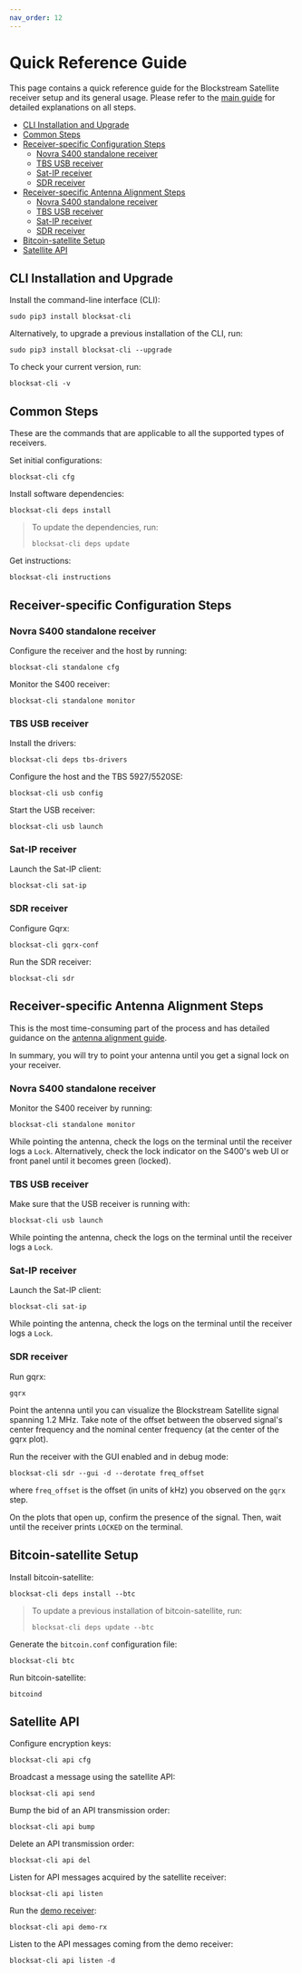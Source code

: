 ```yaml
---
nav_order: 12
---
```


# Quick Reference Guide

This page contains a quick reference guide for the Blockstream Satellite receiver setup and its general usage. Please refer to the [main guide](../index.md) for detailed explanations on all steps.

<!-- markdown-toc start - Don't edit this section. Run M-x markdown-toc-refresh-toc -->

- [CLI Installation and Upgrade](#cli-installation-and-upgrade)
- [Common Steps](#common-steps)
- [Receiver-specific Configuration Steps](#receiver-specific-configuration-steps)
  - [Novra S400 standalone receiver](#novra-s400-standalone-receiver)
  - [TBS USB receiver](#tbs-usb-receiver)
  - [Sat-IP receiver](#sat-ip-receiver)
  - [SDR receiver](#sdr-receiver)
- [Receiver-specific Antenna Alignment Steps](#receiver-specific-antenna-alignment-steps)
  - [Novra S400 standalone receiver](#novra-s400-standalone-receiver-1)
  - [TBS USB receiver](#tbs-usb-receiver-1)
  - [Sat-IP receiver](#sat-ip-receiver-1)
  - [SDR receiver](#sdr-receiver-1)
- [Bitcoin-satellite Setup](#bitcoin-satellite-setup)
- [Satellite API](#satellite-api)

<!-- markdown-toc end -->


## CLI Installation and Upgrade

Install the command-line interface (CLI):

```
sudo pip3 install blocksat-cli
```

Alternatively, to upgrade a previous installation of the CLI, run:

```
sudo pip3 install blocksat-cli --upgrade
```

To check your current version, run:

```
blocksat-cli -v
```

## Common Steps

These are the commands that are applicable to all the supported types of receivers.

Set initial configurations:

```
blocksat-cli cfg
```

Install software dependencies:

```
blocksat-cli deps install
```

> To update the dependencies, run:
>
> ```
> blocksat-cli deps update
> ```

Get instructions:

```
blocksat-cli instructions
```

## Receiver-specific Configuration Steps

### Novra S400 standalone receiver

Configure the receiver and the host by running:

```
blocksat-cli standalone cfg
```

Monitor the S400 receiver:
```
blocksat-cli standalone monitor
```

### TBS USB receiver

Install the drivers:
```
blocksat-cli deps tbs-drivers
```

Configure the host and the TBS 5927/5520SE:
```
blocksat-cli usb config
```

Start the USB receiver:
```
blocksat-cli usb launch
```

### Sat-IP receiver

Launch the Sat-IP client:
```
blocksat-cli sat-ip
```

### SDR receiver

Configure Gqrx:
```
blocksat-cli gqrx-conf
```

Run the SDR receiver:
```
blocksat-cli sdr
```

## Receiver-specific Antenna Alignment Steps

This is the most time-consuming part of the process and has detailed guidance on the [antenna alignment guide](antenna-pointing.md#find-the-satellite-and-lock-the-signal).

In summary, you will try to point your antenna until you get a signal lock on your receiver.

### Novra S400 standalone receiver

Monitor the S400 receiver by running:
```
blocksat-cli standalone monitor
```

While pointing the antenna, check the logs on the terminal until the receiver logs a `Lock`. Alternatively, check the lock indicator on the S400's web UI or front panel until it becomes green (locked).

### TBS USB receiver

Make sure that the USB receiver is running with:
```
blocksat-cli usb launch
```

While pointing the antenna, check the logs on the terminal until the receiver logs a `Lock`.

### Sat-IP receiver

Launch the Sat-IP client:
```
blocksat-cli sat-ip
```

While pointing the antenna, check the logs on the terminal until the receiver logs a `Lock`.

### SDR receiver

Run gqrx:
```
gqrx
```

Point the antenna until you can visualize the Blockstream Satellite signal spanning 1.2 MHz. Take note of the offset between the observed signal's center frequency and the nominal center frequency (at the center of the gqrx plot).

Run the receiver with the GUI enabled and in debug mode:

```
blocksat-cli sdr --gui -d --derotate freq_offset
```

where `freq_offset` is the offset (in units of kHz) you observed on the `gqrx` step.

On the plots that open up, confirm the presence of the signal. Then, wait until the receiver prints `LOCKED` on the terminal.

## Bitcoin-satellite Setup

Install bitcoin-satellite:
```
blocksat-cli deps install --btc
```

> To update a previous installation of bitcoin-satellite, run:
>
> ```
> blocksat-cli deps update --btc
> ```

Generate the `bitcoin.conf` configuration file:
```
blocksat-cli btc
```

Run bitcoin-satellite:
```
bitcoind
```

## Satellite API

Configure encryption keys:
```
blocksat-cli api cfg
```

Broadcast a message using the satellite API:
```
blocksat-cli api send
```

Bump the bid of an API transmission order:
```
blocksat-cli api bump
```

Delete an API transmission order:
```
blocksat-cli api del
```

Listen for API messages acquired by the satellite receiver:
```
blocksat-cli api listen
```

Run the [demo receiver](api.md#demo-receiver):
```
blocksat-cli api demo-rx
```

Listen to the API messages coming from the demo receiver:
```
blocksat-cli api listen -d
```
